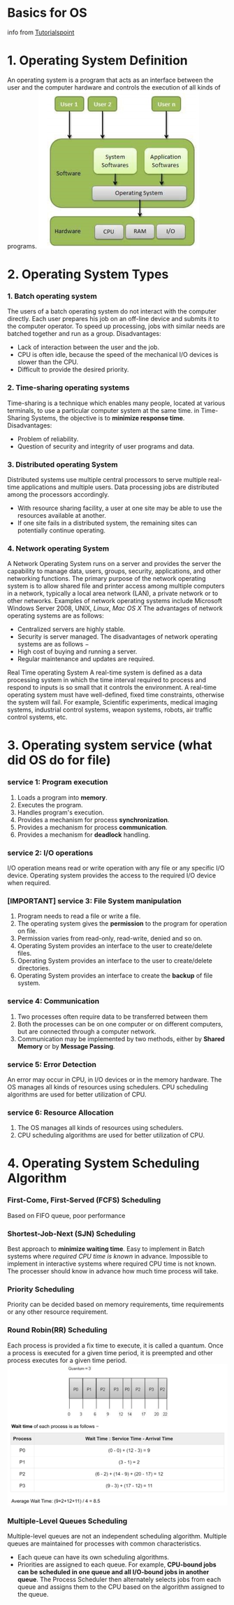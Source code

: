 # Basics for OS
info from [Tutorialspoint](https://www.tutorialspoint.com/operating_system/index.htm)

# 1. Operating System Definition
An operating system is a program that acts as an interface between the user and the computer hardware and controls the execution of all kinds of programs.
![OS](/img/1-OS.png)

# 2. Operating System Types
### 1. Batch operating system
The users of a batch operating system do not interact with the computer directly. Each user prepares his job on an off-line device and submits it to the computer operator. To speed up processing, jobs with similar needs are batched together and run as a group.
Disadvantages:
*  Lack of interaction between the user and the job.
*  CPU is often idle, because the speed of the mechanical I/O devices is slower than the CPU.
* Difficult to provide the desired priority.

### 2. Time-sharing operating systems
Time-sharing is a technique which enables many people, located at various terminals, to use a particular computer system at the same time. in Time-Sharing Systems, the objective is to **minimize response time**.
Disadvantages:
* Problem of reliability.
* Question of security and integrity of user programs and data.

### 3. Distributed operating System
Distributed systems use multiple central processors to serve multiple real-time applications and multiple users. Data processing jobs are distributed among the processors accordingly.
* With resource sharing facility, a user at one site may be able to use the resources available at another.
* If one site fails in a distributed system, the remaining sites can potentially continue operating.

### 4. Network operating System
A Network Operating System runs on a server and provides the server the capability to manage data, users, groups, security, applications, and other networking functions. The primary purpose of the network operating system is to allow shared file and printer access among multiple computers in a network, typically a local area network (LAN), a private network or to other networks.
Examples of network operating systems include Microsoft Windows Server 2008, UNIX, *Linux*, *Mac OS X* 
The advantages of network operating systems are as follows:  
*	Centralized servers are highly stable.
*	Security is server managed.
The disadvantages of network operating systems are as follows −
*	High cost of buying and running a server.
*	Regular maintenance and updates are required.

Real Time operating System
A real-time system is defined as a data processing system in which the time interval required to process and respond to inputs is so small that it controls the environment. A real-time operating system must have well-defined, fixed time constraints, otherwise the system will fail. For example, Scientific experiments, medical imaging systems, industrial control systems, weapon systems, robots, air traffic control systems, etc.

# 3. Operating system service (what did OS do for file)
### service 1: Program execution
1.	Loads a program into **memory**.
2.	Executes the program.
3.	Handles program's execution.
4.	Provides a mechanism for process **synchronization**.
5.	Provides a mechanism for process **communication**.
6.	Provides a mechanism for **deadlock** handling.

### service 2: I/O operations
I/O operation means read or write operation with any file or any specific I/O device. Operating system provides the access to the required I/O device when required.

### [IMPORTANT] service 3: File System manipulation
1.	Program needs to read a file or write a file.  
2.	The operating system gives the **permission** to the program for operation on file.  
3.	Permission varies from read-only, read-write, denied and so on.  
4.	Operating System provides an interface to the user to create/delete files.  
5.	Operating System provides an interface to the user to create/delete directories.  
6.	Operating System provides an interface to create the **backup** of file system.  

### service 4: Communication
1.	Two processes often require data to be transferred between them
2.	Both the processes can be on one computer or on different computers, but are connected through a computer network.
3.	Communication may be implemented by two methods, either by **Shared Memory** or by **Message Passing**.

### service 5: Error Detection
An error may occur in CPU, in I/O devices or in the memory hardware.
The OS manages all kinds of resources using schedulers.
CPU scheduling algorithms are used for better utilization of CPU.

### service 6: Resource Allocation
1.	The OS manages all kinds of resources using schedulers.
2.	CPU scheduling algorithms are used for better utilization of CPU.

# 4. Operating System Scheduling Algorithm
### First-Come, First-Served (FCFS) Scheduling
Based on FIFO queue, poor performance

### Shortest-Job-Next (SJN) Scheduling
Best approach to **minimize waiting time**.
Easy to implement in Batch systems where *required CPU time is known* in advance.
Impossible to implement in interactive systems where required CPU time is not known.
The processer should know in advance how much time process will take.

### Priority Scheduling
Priority can be decided based on memory requirements, time requirements or any other resource requirement.

### Round Robin(RR) Scheduling
Each process is provided a fix time to execute, it is called a quantum.
Once a process is executed for a given time period, it is preempted and other process executes for a given time period.
![Round Robin](/img/1-2-round-robin.png)

### Multiple-Level Queues Scheduling
Multiple-level queues are not an independent scheduling algorithm. Multiple queues are maintained for processes with common characteristics.
*	Each queue can have its own scheduling algorithms.
*	Priorities are assigned to each queue.
For example, **CPU-bound jobs can be scheduled in one queue and all I/O-bound jobs in another queue**. The Process Scheduler then alternately selects jobs from each queue and assigns them to the CPU based on the algorithm assigned to the queue.
